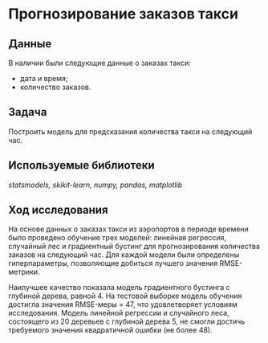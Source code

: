 # Прогнозирование заказов такси

## Данные

В наличии были следующие данные о заказах такси:
- дата и время;
- количество заказов.

## Задача

Построить модель для предсказания количества такси на следующий час.

## Используемые библиотеки
*statsmodels, skikit-learn, numpy, pandas, matplotlib*

## Ход исследования

На основе данных о заказах такси из аэропортов в периоде времени было проведено обучение трех моделей: линейная регрессия, случайный лес и градиентный бустинг для прогнозирования количества заказов на следующий час. Для каждой модели были определены гиперпараметры, позволяющие добиться лучшего значения RMSE-метрики.

Наилучшее качество показала модель градиентного бустинга с глубиной дерева, равной 4. На тестовой выборке модель обучения достигла значения RMSE-меры = 47, что удовлетворяет условиям исследования. Модель линейной регрессии и случайного леса, состоящего из 20 деревьев с глубиной дерева 5, не смогли достичь требуемого значения квадратичной ошибки (не более 48).
